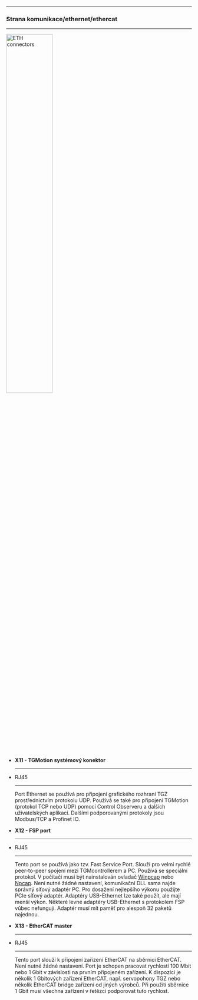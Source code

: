 <!--##Konektory-->
___
### Strana komunikace/ethernet/ethercat
___

<img src="../../../../../source/CZ/img/TGZ-D-48-13_26_enetCon.png" alt="ETH connectors" style="width:50%;">


<div class="grid cards" markdown>

-   **X11 - TGMotion systémový konektor**

    ---
	<!-- <img src="../../../../../source/common/img/RJ45_X11_service.png" alt="X11 service RJ45" style="width:60%;"> -->

-   RJ45

	---

	Port Ethernet se používá pro připojení grafického rozhraní TGZ prostřednictvím protokolu UDP.
	Používá se také pro připojení TGMotion (protokol TCP nebo UDP) pomocí Control Observeru a dalších uživatelských aplikací.
	Dalšími podporovanými protokoly jsou Modbus/TCP a Profinet IO.
		
-   **X12 - FSP port**

    ---
	<!-- <img src="../../../../../source/common/img/RJ45_X12_FSP.png" alt="X12 FSP RJ45" style="width:60%;"> -->

-   RJ45

	---

	Tento port se používá jako tzv. Fast Service Port. 
	Slouží pro velmi rychlé peer-to-peer spojení mezi TGMcontrollerem a PC.
	Používá se speciální protokol.
	V počítači musí být nainstalován ovladač [Winpcap](https://www.winpcap.org/) nebo [Npcap](https://npcap.com/). 
	Není nutné žádné nastavení, komunikační DLL sama najde správný síťový adaptér PC. 
	Pro dosažení nejlepšího výkonu použijte PCIe síťový adaptér.
	Adaptéry USB-Ethernet lze také použít, ale mají menší výkon.
	Některé levné adaptéry USB-Ethernet s protokolem FSP vůbec nefungují.
	Adaptér musí mít paměť pro alespoň 32 paketů najednou.
	
-   **X13 - EtherCAT master**

    ---
	<!-- <img src="../../../../../source/common/img/RJ45_X13_master.png" alt="X13 ECAT master RJ45" style="width:60%;"> -->

-   RJ45

	---

	Tento port slouží k připojení zařízení EtherCAT na sběrnici EtherCAT.
	Není nutné žádné nastavení.
	Port je schopen pracovat rychlostí 100 Mbit nebo 1 Gbit v závislosti na prvním připojeném zařízení.
	K dispozici je několik 1 Gbitových zařízení EtherCAT, např. servopohony TGZ nebo několik EtherCAT bridge zařízení od jiných výrobců.
	Při použití sběrnice 1 Gbit musí všechna zařízení v řetězci podporovat tuto rychlost.
	
</div>	